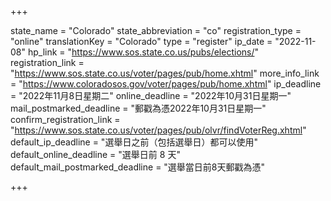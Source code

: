 +++

state_name = "Colorado"
state_abbreviation = "co"
registration_type = "online"
translationKey = "Colorado"
type = "register"
ip_date = "2022-11-08"
hp_link = "https://www.sos.state.co.us/pubs/elections/"
registration_link = "https://www.sos.state.co.us/voter/pages/pub/home.xhtml"
more_info_link = "https://www.coloradosos.gov/voter/pages/pub/home.xhtml"
ip_deadline = "2022年11月8日星期二"
online_deadline = "2022年10月31日星期一"
mail_postmarked_deadline = "郵戳為憑2022年10月31日星期一"
confirm_registration_link = "https://www.sos.state.co.us/voter/pages/pub/olvr/findVoterReg.xhtml"
default_ip_deadline = "選舉日之前（包括選舉日）都可以使用"
default_online_deadline = "選舉日前 8 天"
default_mail_postmarked_deadline = "選舉當日前8天郵戳為憑"

+++